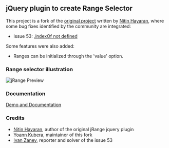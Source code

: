 ## jQuery plugin to create Range Selector

This project is a fork of the [original project](https://github.com/nitinhayaran/jRange) written by [Nitin Hayaran](https://github.com/nitinhayaran),
where some bug fixes identified by the community are integrated:

* Issue 53: [.indexOf not defined](https://github.com/nitinhayaran/jRange/issues/53)

Some features were also added:

* Ranges can be initialized through the 'value' option.

### Range selector illustration

![jRange Preview](http://i.imgur.com/da8uZwx.png)

### Documentation

[Demo and Documentation](http://nitinhayaran.github.io/jRange/demo/)

### Credits

* [Nitin Hayaran](https://github.com/nitinhayaran), author of the original jRange jquery plugin
* [Yoann Kubera](https://github.com/yoannkubera), maintainer of this fork
* [Ivan Zanev](https://github.com/izanev), reporter and solver of the issue 53
